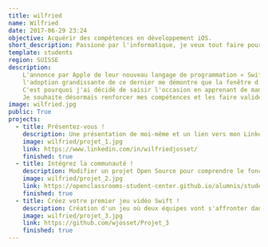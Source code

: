```yaml
---
title: wilfried
name: Wilfried
date: 2017-06-29 23:24
objective: Acquérir des compétences en développement iOS.
short_description: Passioné par l'informatique, je veux tout faire pour que cela en devienne mon métier.
template: students
region: SUISSE
description:
    L'annonce par Apple de leur nouveau langage de programmation « Swift » et
    l'adoption grandissante de ce dernier me démontre que la fenêtre d'opportunité est grande ouverte.
    C'est pourquoi j'ai décidé de saisir l'occasion en apprenant de manière autodidacte à créer des applications iOS.
    Je souhaite désormais renforcer mes compétences et les faire valider par le biais de ce parcours.
image: wilfried.jpg
public: True
projects:
  - title: Présentez-vous !
    description: Une présentation de moi-même et un lien vers mon LinkedIn.
    image: wilfried/projet_1.jpg
    link: https://www.linkedin.com/in/wilfriedjosset/
    finished: true
  - title: Intégrez la communauté !
    description: Modifier un projet Open Source pour comprendre le fonctionnement de Git, de Github et des pull requests. 
    image: wilfried/projet_2.jpg
    link: https://openclassrooms-student-center.github.io/alumnis/students/wilfried.html
    finished: true
  - title: Créez votre premier jeu vidéo Swift !
    description: Création d'un jeu où deux équipes vont s'affronter dans un combat à tour de rôle. 
    image: wilfried/projet_3.jpg
    link: https://github.com/wjosset/Projet_3
    finished: true
---
```

